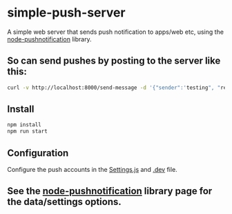 # simple-push-server
A simple web server that sends push notification to apps/web etc, using the [node-pushnotification](https://github.com/appfeel/node-pushnotifications) library.


## So can send pushes by posting to the server like this:
```bash
curl -v http://localhost:8000/send-message -d '{"sender":'testing", "registrationIds":["b2d0e95bfce054a3d220da12280cfdbb15274a1a9e5a02e5618c72b6ee32d0e2b"], "data":{"topic":"com.whatever.test","mydata":"12341234","aps":{"alert":"hello"}}}' -H "Content-Type: application/json"
```
## Install
```bash
npm install
npm run start
```

## Configuration
Configure the push accounts in the [Settings.js](https://github.com/xuan9/nodepushserver/blob/main/Settings.js) and [.dev](https://github.com/xuan9/nodepushserver/blob/main/.env) file.

## See the [node-pushnotification](https://github.com/appfeel/node-pushnotifications) library page for the data/settings options.

